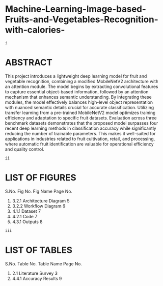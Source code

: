 # Machine-Learning-Image-based-Fruits-and-Vegetables-Recognition-with-calories-
 ```
i
```
# ABSTRACT

This project introduces a lightweight deep learning model for fruit and vegetable recognition,
combining a modified MobileNetV2 architecture with an attention module. The model begins by
extracting convolutional features to capture essential object-based information, followed by an
attention mechanism that enhances semantic understanding. By integrating these modules, the
model effectively balances high-level object representation with nuanced semantic details crucial
for accurate classification.
Utilizing transfer learning from a pre-trained MobileNetV2 model optimizes training efficiency
and adaptation to specific fruit datasets. Evaluation across three benchmark datasets demonstrates
that the proposed model surpasses four recent deep learning methods in classification accuracy
while significantly reducing the number of trainable parameters. This makes it well-suited for
applications in industries related to fruit cultivation, retail, and processing, where automatic fruit
identification are valuable for operational efficiency and quality control.


```
ii
```
# LIST OF FIGURES

S.No. Fig No. Fig Name Page No.

1. 3.2.1 Architecture Diagram 5
2. 3.2.2 Workflow Diagram 6
3. 4.1.1 Dataset 7
4. 4.2.1 Code 7
5. 4.3.1 Outputs 8


```
iii
```
# LIST OF TABLES

S.No. Table No. Table Name Page No.

1. 2.1 Literature Survey 3
2. 4.4.1 Accuracy Results 9


